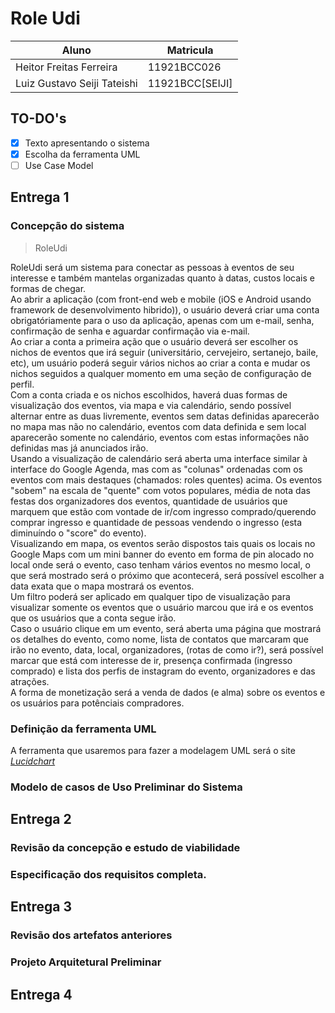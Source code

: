 # Role Udi 

Aluno | Matricula
-|-
Heitor Freitas Ferreira | 11921BCC026
Luiz Gustavo Seiji Tateishi | 11921BCC[SEIJI]

## TO-DO's

- [x] Texto apresentando o sistema
- [x] Escolha da ferramenta UML
- [ ] Use Case Model

## Entrega 1

### Concepção do sistema

> RoleUdi

RoleUdi será um sistema para conectar as pessoas à eventos de seu interesse e também mantelas organizadas quanto à datas, custos locais e formas de chegar.  
Ao abrir a aplicação (com front-end web e mobile (iOS e Android usando framework de desenvolvimento hibrido)), o usuário deverá criar uma conta obrigatóriamente para o uso da aplicação, apenas com um e-mail, senha, confirmação de senha e aguardar confirmação via e-mail.  
Ao criar a conta a primeira ação que o usuário deverá ser escolher os nichos de eventos que irá seguir (universitário, cervejeiro, sertanejo, baile, etc), um usuário poderá seguir vários nichos ao criar a conta e mudar os nichos seguidos a qualquer momento em uma seção de configuração de perfil.  
Com a conta criada e os nichos escolhidos, haverá duas formas de visualização dos eventos, via mapa e via calendário, sendo possível alternar entre as duas livremente, eventos sem datas definidas aparecerão no mapa mas não no calendário, eventos com data definida e sem local aparecerão somente no calendário, eventos com estas informações não definidas mas já anunciados irão.  
Usando a visualização de calendário será aberta uma interface similar à interface do Google Agenda, mas com as "colunas" ordenadas com os eventos com mais destaques (chamados: roles quentes) acima. Os eventos "sobem" na escala de "quente" com votos populares, média de nota das festas dos organizadores dos eventos, quantidade de usuários que marquem que estão com vontade de ir/com ingresso comprado/querendo comprar ingresso e quantidade de pessoas vendendo o ingresso (esta diminuíndo o "score" do evento).  
Visualizando em mapa, os eventos serão dispostos tais quais os locais no Google Maps com um mini banner do evento em forma de pin alocado no local onde será o evento, caso tenham vários eventos no mesmo local, o que será mostrado será o próximo que acontecerá, será possível escolher a data exata que o mapa mostrará os eventos.  
Um filtro poderá ser aplicado em qualquer tipo de visualização para visualizar somente os eventos que o usuário marcou que irá e os eventos que os usuários que a conta segue irão.  
Caso o usuário clique em um evento, será aberta uma página que mostrará os detalhes do evento, como nome, lista de contatos que marcaram que irão no evento, data, local, organizadores, (rotas de como ir?), será possível marcar que está com interesse de ir, presença confirmada (ingresso comprado) e lista dos perfis de instagram do evento, organizadores e das atrações.  
A forma de monetização será a venda de dados (e alma) sobre os eventos e os usuários para potênciais compradores.

### Definição da ferramenta UML

A ferramenta que usaremos para fazer a modelagem UML será o site *[Lucidchart](https://www.lucidchart.com/)*

### Modelo de casos de Uso Preliminar do Sistema

## Entrega 2

### Revisão da concepção e estudo de viabilidade

### Especificação dos requisitos completa.

## Entrega 3

### Revisão dos artefatos anteriores

### Projeto Arquitetural Preliminar

## Entrega 4